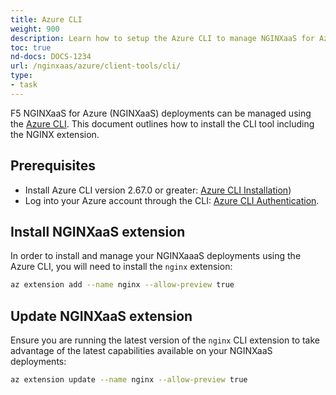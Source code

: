 ```yaml
---
title: Azure CLI
weight: 900
description: Learn how to setup the Azure CLI to manage NGINXaaS for Azure.
toc: true
nd-docs: DOCS-1234
url: /nginxaas/azure/client-tools/cli/
type:
- task
---
```


F5 NGINXaaS for Azure (NGINXaaS) deployments can be managed using the [Azure CLI](https://learn.microsoft.com/en-us/cli/azure/). This document outlines how to install the CLI tool including the NGINX extension.

## Prerequisites

- Install Azure CLI version 2.67.0 or greater: [Azure CLI Installation](https://learn.microsoft.com/en-us/cli/azure/install-azure-cli))
- Log into your Azure account through the CLI: [Azure CLI Authentication](https://learn.microsoft.com/en-us/cli/azure/authenticate-azure-cli).

## Install NGINXaaS extension

In order to install and manage your NGINXaaaS deployments using the Azure CLI, you will need to install the `nginx` extension:

```bash
az extension add --name nginx --allow-preview true
```

## Update NGINXaaS extension

Ensure you are running the latest version of the `nginx` CLI extension to take advantage of the latest capabilities available on your NGINXaaS deployments:

```bash
az extension update --name nginx --allow-preview true
```
